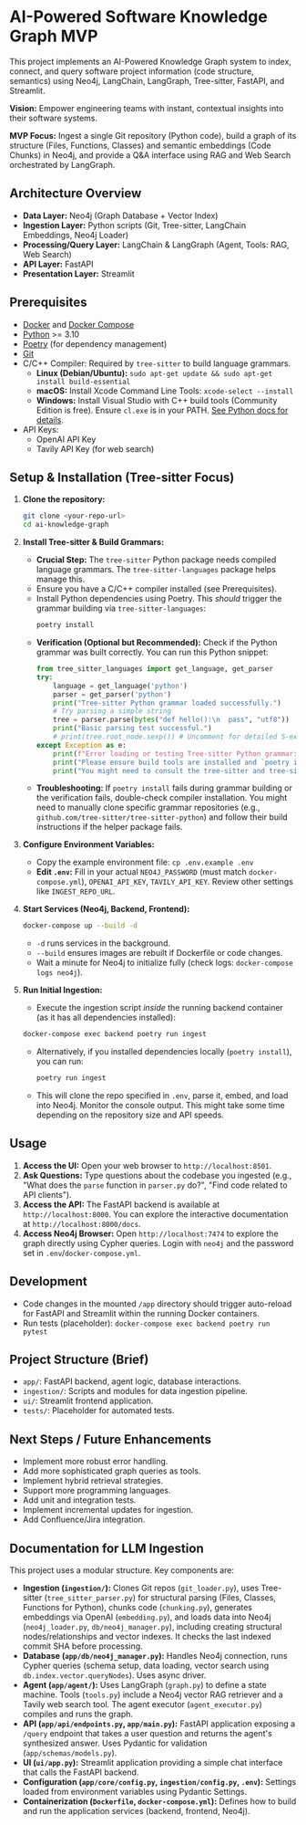 # AI-Powered Software Knowledge Graph MVP

This project implements an AI-Powered Knowledge Graph system to index, connect, and query software project information (code structure, semantics) using Neo4j, LangChain, LangGraph, Tree-sitter, FastAPI, and Streamlit.

**Vision:** Empower engineering teams with instant, contextual insights into their software systems.

**MVP Focus:** Ingest a single Git repository (Python code), build a graph of its structure (Files, Functions, Classes) and semantic embeddings (Code Chunks) in Neo4j, and provide a Q&A interface using RAG and Web Search orchestrated by LangGraph.

## Architecture Overview

* **Data Layer:** Neo4j (Graph Database + Vector Index)
* **Ingestion Layer:** Python scripts (Git, Tree-sitter, LangChain Embeddings, Neo4j Loader)
* **Processing/Query Layer:** LangChain & LangGraph (Agent, Tools: RAG, Web Search)
* **API Layer:** FastAPI
* **Presentation Layer:** Streamlit

## Prerequisites

* [Docker](https://docs.docker.com/get-docker/) and [Docker Compose](https://docs.docker.com/compose/install/)
* [Python](https://www.python.org/downloads/) >= 3.10
* [Poetry](https://python-poetry.org/docs/#installation) (for dependency management)
* [Git](https://git-scm.com/book/en/v2/Getting-Started-Installing-Git)
* C/C++ Compiler: Required by `tree-sitter` to build language grammars.
    * **Linux (Debian/Ubuntu):** `sudo apt-get update && sudo apt-get install build-essential`
    * **macOS:** Install Xcode Command Line Tools: `xcode-select --install`
    * **Windows:** Install Visual Studio with C++ build tools (Community Edition is free). Ensure `cl.exe` is in your PATH. [See Python docs for details](https://wiki.python.org/moin/WindowsCompilers).
* API Keys:
    * OpenAI API Key
    * Tavily API Key (for web search)

## Setup & Installation (Tree-sitter Focus)

1.  **Clone the repository:**
    ```bash
    git clone <your-repo-url>
    cd ai-knowledge-graph
    ```

2.  **Install Tree-sitter & Build Grammars:**
    * **Crucial Step:** The `tree-sitter` Python package needs compiled language grammars. The `tree-sitter-languages` package helps manage this.
    * Ensure you have a C/C++ compiler installed (see Prerequisites).
    * Install Python dependencies using Poetry. This *should* trigger the grammar building via `tree-sitter-languages`:
        ```bash
        poetry install
        ```
    * **Verification (Optional but Recommended):** Check if the Python grammar was built correctly. You can run this Python snippet:
        ```python
        from tree_sitter_languages import get_language, get_parser
        try:
            language = get_language('python')
            parser = get_parser('python')
            print("Tree-sitter Python grammar loaded successfully.")
            # Try parsing a simple string
            tree = parser.parse(bytes("def hello():\n  pass", "utf8"))
            print("Basic parsing test successful.")
            # print(tree.root_node.sexp()) # Uncomment for detailed S-expression
        except Exception as e:
            print(f"Error loading or testing Tree-sitter Python grammar: {e}")
            print("Please ensure build tools are installed and `poetry install` completed without errors.")
            print("You might need to consult the tree-sitter and tree-sitter-languages documentation for troubleshooting.")
        ```
    * **Troubleshooting:** If `poetry install` fails during grammar building or the verification fails, double-check compiler installation. You might need to manually clone specific grammar repositories (e.g., `github.com/tree-sitter/tree-sitter-python`) and follow their build instructions if the helper package fails.

3.  **Configure Environment Variables:**
    * Copy the example environment file: `cp .env.example .env`
    * **Edit `.env`:** Fill in your actual `NEO4J_PASSWORD` (must match `docker-compose.yml`), `OPENAI_API_KEY`, `TAVILY_API_KEY`. Review other settings like `INGEST_REPO_URL`.

4.  **Start Services (Neo4j, Backend, Frontend):**
    ```bash
    docker-compose up --build -d
    ```
    * `-d` runs services in the background.
    * `--build` ensures images are rebuilt if Dockerfile or code changes.
    * Wait a minute for Neo4j to initialize fully (check logs: `docker-compose logs neo4j`).

5.  **Run Initial Ingestion:**
    * Execute the ingestion script *inside* the running backend container (as it has all dependencies installed):
    ```bash
    docker-compose exec backend poetry run ingest
    ```
    * Alternatively, if you installed dependencies locally (`poetry install`), you can run:
        ```bash
        poetry run ingest
        ```
    * This will clone the repo specified in `.env`, parse it, embed, and load into Neo4j. Monitor the console output. This might take some time depending on the repository size and API speeds.

## Usage

1.  **Access the UI:** Open your web browser to `http://localhost:8501`.
2.  **Ask Questions:** Type questions about the codebase you ingested (e.g., "What does the `parse` function in `parser.py` do?", "Find code related to API clients").
3.  **Access the API:** The FastAPI backend is available at `http://localhost:8000`. You can explore the interactive documentation at `http://localhost:8000/docs`.
4.  **Access Neo4j Browser:** Open `http://localhost:7474` to explore the graph directly using Cypher queries. Login with `neo4j` and the password set in `.env`/`docker-compose.yml`.

## Development

* Code changes in the mounted `/app` directory should trigger auto-reload for FastAPI and Streamlit within the running Docker containers.
* Run tests (placeholder): `docker-compose exec backend poetry run pytest`

## Project Structure (Brief)

* `app/`: FastAPI backend, agent logic, database interactions.
* `ingestion/`: Scripts and modules for data ingestion pipeline.
* `ui/`: Streamlit frontend application.
* `tests/`: Placeholder for automated tests.

## Next Steps / Future Enhancements

* Implement more robust error handling.
* Add more sophisticated graph queries as tools.
* Implement hybrid retrieval strategies.
* Support more programming languages.
* Add unit and integration tests.
* Implement incremental updates for ingestion.
* Add Confluence/Jira integration.

## Documentation for LLM Ingestion

This project uses a modular structure. Key components are:
* **Ingestion (`ingestion/`):** Clones Git repos (`git_loader.py`), uses Tree-sitter (`tree_sitter_parser.py`) for structural parsing (Files, Classes, Functions for Python), chunks code (`chunking.py`), generates embeddings via OpenAI (`embedding.py`), and loads data into Neo4j (`neo4j_loader.py`, `db/neo4j_manager.py`), including creating structural nodes/relationships and vector indexes. It checks the last indexed commit SHA before processing.
* **Database (`app/db/neo4j_manager.py`):** Handles Neo4j connection, runs Cypher queries (schema setup, data loading, vector search using `db.index.vector.queryNodes`). Uses async driver.
* **Agent (`app/agent/`):** Uses LangGraph (`graph.py`) to define a state machine. Tools (`tools.py`) include a Neo4j vector RAG retriever and a Tavily web search tool. The agent executor (`agent_executor.py`) compiles and runs the graph.
* **API (`app/api/endpoints.py`, `app/main.py`):** FastAPI application exposing a `/query` endpoint that takes a user question and returns the agent's synthesized answer. Uses Pydantic for validation (`app/schemas/models.py`).
* **UI (`ui/app.py`):** Streamlit application providing a simple chat interface that calls the FastAPI backend.
* **Configuration (`app/core/config.py`, `ingestion/config.py`, `.env`):** Settings loaded from environment variables using Pydantic Settings.
* **Containerization (`Dockerfile`, `docker-compose.yml`):** Defines how to build and run the application services (backend, frontend, Neo4j).